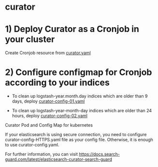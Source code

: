 # curator

# 1) Deploy Curator as a Cronjob in your cluster

Create Cronjob resource from [curator.yaml](https://github.com/ManasPecenek/curator/blob/main/curator/curator.yaml)

# 2) Configure configmap for Cronjob according to your indices



* To clean up logstash-year.month.day indices which are older than 9 days, deploy  [curator-config-01.yaml](https://github.com/ManasPecenek/curator/blob/main/curator/curator-config-01.yaml)

* To clean up logstash-year-month-day indices which are older than 24 hours, deploy   [curator-config-02.yaml](https://github.com/ManasPecenek/curator/blob/main/curator/curator-config-02.yaml)



Curator Pod and Config Map for kubernetes

If your elasticsearch is using secure connection, you need to configure curator-config-HTTPS.yaml file as your config file. Otherwise, it is enough to use curator-config.yaml.

For further information, you can visit https://docs.search-guard.com/latest/elasticsearch-curator-search-guard
